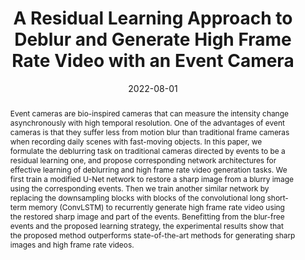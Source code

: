 ---
title: 'A Residual Learning Approach to Deblur and Generate High Frame Rate Video with an Event Camera'

# Authors
# If you created a profile for a user (e.g. the default `admin` user), write the username (folder name) here
# and it will be replaced with their full name and linked to their profile.
authors:
  - Haoyu Chen
  - admin
  - Boxin Shi
  - Yizhou Wang
  - and Tiejun Huang

# Author notes (optional)
author_notes:
  - 'Equal contribution'
  - 'Equal contribution'

date: '2022-08-01'
doi: ''

# Schedule page publish date (NOT publication's date).
publishDate: '2022-08-01'

# Publication type.
# Legend: 0 = Uncategorized; 1 = Conference paper; 2 = Journal article;
# 3 = Preprint / Working Paper; 4 = Report; 5 = Book; 6 = Book section;
# 7 = Thesis; 8 = Patent
publication_types: ['2']

# Publication name and optional abbreviated publication name.
publication: IEEE Transactions on Multimedia (Early Access)
publication_short: In TMM 2022 (Early Access)

abstract: Event cameras are bio-inspired cameras that can measure the intensity change asynchronously with high temporal resolution. One of the advantages of event cameras is that they suffer less from motion blur than traditional frame cameras when recording daily scenes with fast-moving objects. In this paper, we formulate the deblurring task on traditional cameras directed by events to be a residual learning one, and propose corresponding network architectures for effective learning of deblurring and high frame rate video generation tasks. We first train a modified U-Net network to restore a sharp image from a blurry image using the corresponding events. Then we train another similar network by replacing the downsampling blocks with blocks of the convolutional long short-term memory (ConvLSTM) to recurrently generate high frame rate video using the restored sharp image and part of the events. Benefitting from the blur-free events and the proposed learning strategy, the experimental results show that the proposed method outperforms state-of-the-art methods for generating sharp images and high frame rate videos.

# Summary. An optional shortened abstract.
#summary: Lorem ipsum dolor sit amet, consectetur adipiscing elit. Duis posuere tellus ac convallis placerat. Proin tincidunt magna sed ex sollicitudin condimentum.

tags: []

# Display this page in the Featured widget?
featured: true

# Custom links (uncomment lines below)
# links:
# - name: Custom Link
#   url: http://example.org

links: 
url_pdf: 'https://ci.idm.pku.edu.cn/Chen_TMM22.pdf'
url_code: ''
url_dataset: ''
url_poster: ''
url_project: ''
url_slides: ''
url_source: ''
url_video: ''

#SUPP: https://papers.nips.cc/paper/2021/file/5fd0b37cd7dbbb00f97ba6ce92bf5add-Supplemental.pdf

#CODE: https://github.com/fourson/Learning-to-dehaze-with-polarization

# Featured image
# To use, add an image named `featured.jpg/png` to your page's folder.
image:
  caption: ''
  focal_point: ''
  preview_only: true

# Associated Projects (optional).
#   Associate this publication with one or more of your projects.
#   Simply enter your project's folder or file name without extension.
#   E.g. `internal-project` references `content/project/internal-project/index.md`.
#   Otherwise, set `projects: []`.
#projects:
#  - example

# Slides (optional).
#   Associate this publication with Markdown slides.
#   Simply enter your slide deck's filename without extension.
#   E.g. `slides: "example"` references `content/slides/example/index.md`.
#   Otherwise, set `slides: ""`.
#slides: example


---
